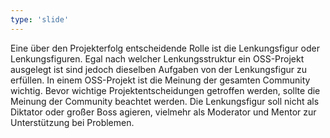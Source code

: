 ```yaml
---
type: 'slide'
---
```

Eine über den Projekterfolg entscheidende Rolle ist die Lenkungsfigur oder Lenkungsfiguren. Egal nach welcher Lenkungsstruktur ein OSS-Projekt ausgelegt ist sind jedoch dieselben Aufgaben von der Lenkungsfigur zu erfüllen. In einem OSS-Projekt ist die Meinung der gesamten Community wichtig. Bevor wichtige Projektentscheidungen getroffen werden, sollte die Meinung der Community beachtet werden. Die Lenkungsfigur soll nicht als Diktator oder großer Boss agieren, vielmehr als Moderator und Mentor zur Unterstützung bei Problemen.